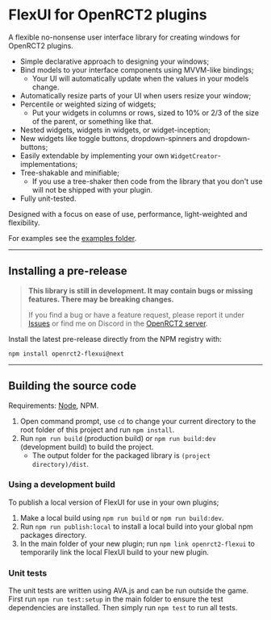 # FlexUI for OpenRCT2 plugins

A flexible no-nonsense user interface library for creating windows for OpenRCT2 plugins.

 - Simple declarative approach to designing your windows;
 - Bind models to your interface components using MVVM-like bindings;
    - Your UI will automatically update when the values in your models change.
 - Automatically resize parts of your UI when users resize your window;
 - Percentile or weighted sizing of widgets;
    - Put your widgets in columns or rows, sized to 10% or 2/3 of the size of the parent, or something like that.
 - Nested widgets, widgets in widgets, or widget-inception;
 - New widgets like toggle buttons, dropdown-spinners and dropdown-buttons;
 - Easily extendable by implementing your own `WidgetCreator`-implementations;
 - Tree-shakable and minifiable;
    - If you use a tree-shaker then code from the library that you don't use will not be shipped with your plugin.
 - Fully unit-tested.

Designed with a focus on ease of use, performance, light-weighted and flexibility.

For examples see the [examples folder](https://github.com/Basssiiie/OpenRCT2-FlexUI/tree/main/examples).

---

## Installing a pre-release

> **This library is still in development. It may contain bugs or missing features. There may be breaking changes.**
>
> If you find a bug or have a feature request, please report it under [Issues](https://github.com/Basssiiie/OpenRCT2-FlexUI/issues) or find me on Discord in the [OpenRCT2 server](https://github.com/OpenRCT2/OpenRCT2#chat).

Install the latest pre-release directly from the NPM registry with:
```
npm install openrct2-flexui@next
```

---

## Building the source code

Requirements: [Node](https://nodejs.org/en/), NPM.

1. Open command prompt, use `cd` to change your current directory to the root folder of this project and run `npm install`.
2. Run `npm run build` (production build) or `npm run build:dev` (development build) to build the project.
    - The output folder for the packaged library is `(project directory)/dist`.

### Using a development build

To publish a local version of FlexUI for use in your own plugins;
1. Make a local build using `npm run build` or `npm run build:dev`.
2. Run `npm run publish:local` to install a local build into your global npm packages directory.
3. In the main folder of your new plugin; run `npm link openrct2-flexui` to temporarily link the local FlexUI build to your new plugin.

### Unit tests

The unit tests are written using AVA.js and can be run outside the game. First run `npm run test:setup`  in the main folder to ensure the test dependencies are installed. Then simply run `npm test` to run all tests.